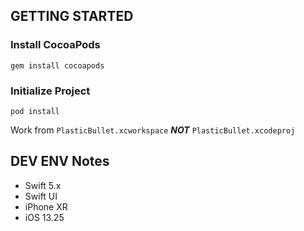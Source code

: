 ## GETTING STARTED

### Install CocoaPods

    gem install cocoapods

### Initialize Project

    pod install

Work from `PlasticBullet.xcworkspace` _**NOT**_ `PlasticBullet.xcodeproj`



## DEV ENV Notes

- Swift 5.x
- Swift UI
- iPhone XR
- iOS 13.25